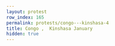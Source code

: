 ```yaml
---
layout: protest
row_index: 165
permalink: protests/congo---kinshasa-4
title: Congo ,  Kinshasa January
hidden: true
---
```

